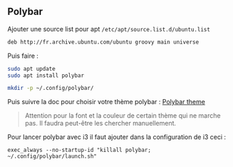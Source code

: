## Polybar

Ajouter une source list pour apt `/etc/apt/source.list.d/ubuntu.list`
```bash
deb http://fr.archive.ubuntu.com/ubuntu groovy main universe
```

Puis faire :
```bash
sudo apt update
sudo apt install polybar

mkdir -p ~/.config/polybar/
```

Puis suivre la doc pour choisir votre thème polybar :
[Polybar theme](https://github.com/adi1090x/polybar-themes)

> Attention pour la font et la couleur de certain thème qui ne marche pas.
> Il faudra peut-être les chercher manuellement.

Pour lancer polybar avec i3 il faut ajouter dans la configuration de i3 ceci :
```
exec_always --no-startup-id "killall polybar; ~/.config/polybar/launch.sh"
```

